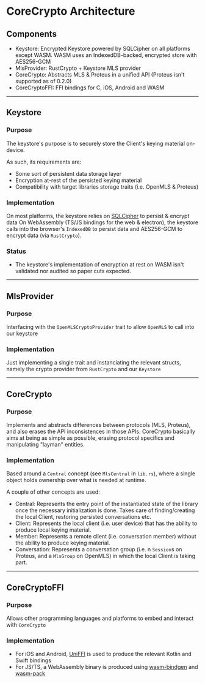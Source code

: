 # CoreCrypto Architecture

## Components

- Keystore: Encrypted Keystore powered by SQLCipher on all platforms except WASM. WASM uses an IndexedDB-backed,
  encrypted store with AES256-GCM
- MlsProvider: RustCrypto + Keystore MLS provider
- CoreCrypto: Abstracts MLS & Proteus in a unified API (Proteus isn't supported as of 0.2.0)
- CoreCryptoFFI: FFI bindings for C, iOS, Android and WASM

______________________________________________________________________

## Keystore

### Purpose

The keystore's purpose is to securely store the Client's keying material on-device.

As such, its requirements are:

- Some sort of persistent data storage layer
- Encryption at-rest of the persisted keying material
- Compatibility with target libraries storage traits (i.e. OpenMLS & Proteus)

### Implementation

On most platforms, the keystore relies on [SQLCipher](https://www.zetetic.net/sqlcipher/) to persist & encrypt data On
WebAssembly (TS/JS bindings for the web & electron), the keystore calls into the browser's `IndexedDB` to persist data
and AES256-GCM to encrypt data (via `RustCrypto`).

### Status

- The keystore's implementation of encryption at rest on WASM isn't validated nor audited so paper cuts expected.

______________________________________________________________________

## MlsProvider

### Purpose

Interfacing with the `OpenMLSCryptoProvider` trait to allow `OpenMLS` to call into our keystore

### Implementation

Just implementing a single trait and instanciating the relevant structs, namely the crypto provider from `RustCrypto`
and our `Keystore`

______________________________________________________________________

## CoreCrypto

### Purpose

Implements and abstracts differences between protocols (MLS, Proteus), and also erases the API inconsistences in those
APIs. CoreCrypto basically aims at being as simple as possible, erasing protocol specifics and manipulating "layman"
entities.

### Implementation

Based around a `Central` concept (see `MlsCentral` in `lib.rs`), where a single object holds ownership over what is
needed at runtime.

A couple of other concepts are used:

- Central: Represents the entry point of the instantiated state of the library once the necessary initialization is
  done. Takes care of finding/creating the local Client, restoring persisted conversations etc.
- Client: Represents the local client (i.e. user device) that has the ability to produce local keying material.
- Member: Represents a remote client (i.e. conversation member) without the ability to produce keying material.
- Conversation: Represents a conversation group (i.e. n `Session`s on Proteus, and a `MlsGroup` on OpenMLS) in which the
  local Client is taking part.

______________________________________________________________________

## CoreCryptoFFI

### Purpose

Allows other programming languages and platforms to embed and interact with `CoreCrypto`

### Implementation

- For iOS and Android, [UniFFI](https://github.com/mozilla/uniffi-rs) is used to produce the relevant Kotlin and Swift
  bindings
- For JS/TS, a WebAssembly binary is produced using [wasm-bindgen](https://github.com/rustwasm/wasm-bindgen) and
  [wasm-pack](https://rustwasm.github.io/wasm-pack/)
